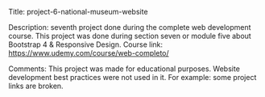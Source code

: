 Title: project-6-national-museum-website

Description: seventh project done during the complete web development course. This project was done during section seven or module five about Bootstrap 4 & Responsive Design. Course link: https://www.udemy.com/course/web-completo/

Comments: This project was made for educational purposes. Website development best practices were not used in it. For example: some project links are broken.